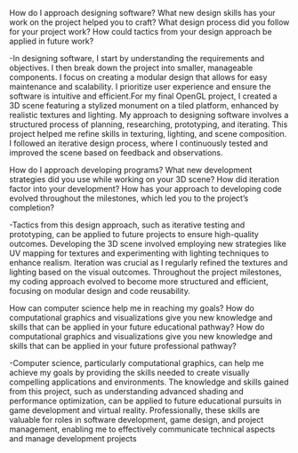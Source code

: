 How do I approach designing software?
What new design skills has your work on the project helped you to craft?
What design process did you follow for your project work?
How could tactics from your design approach be applied in future work?

-In designing software, I start by understanding the requirements and objectives. I then break down the project into smaller, manageable components. I focus on creating a modular design that allows for easy maintenance and scalability. I prioritize user experience and ensure the software is intuitive and efficient.For my final OpenGL project, I created a 3D scene featuring a stylized monument on a tiled platform, enhanced by realistic textures and lighting. My approach to designing software involves a structured process of planning, researching, prototyping, and iterating. This project helped me refine skills in texturing, lighting, and scene composition. I followed an iterative design process, where I continuously tested and improved the scene based on feedback and observations.

How do I approach developing programs?
What new development strategies did you use while working on your 3D scene?
How did iteration factor into your development?
How has your approach to developing code evolved throughout the milestones, which led you to the project’s completion?

-Tactics from this design approach, such as iterative testing and prototyping, can be applied to future projects to ensure high-quality outcomes. Developing the 3D scene involved employing new strategies like UV mapping for textures and experimenting with lighting techniques to enhance realism. Iteration was crucial as I regularly refined the textures and lighting based on the visual outcomes. Throughout the project milestones, my coding approach evolved to become more structured and efficient, focusing on modular design and code reusability.

How can computer science help me in reaching my goals?
How do computational graphics and visualizations give you new knowledge and skills that can be applied in your future educational pathway?
How do computational graphics and visualizations give you new knowledge and skills that can be applied in your future professional pathway?

-Computer science, particularly computational graphics, can help me achieve my goals by providing the skills needed to create visually compelling applications and environments. The knowledge and skills gained from this project, such as understanding advanced shading and performance optimization, can be applied to future educational pursuits in game development and virtual reality. Professionally, these skills are valuable for roles in software development, game design, and project management, enabling me to effectively communicate technical aspects and manage development projects
